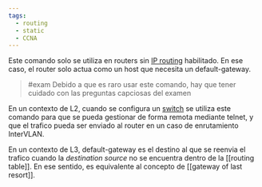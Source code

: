 ```yaml
---
tags:
  - routing
  - static
  - CCNA
---
```


Este comando solo se utiliza en routers sin [IP routing](IP%20routing.md) habilitado. En ese caso, el router solo actua como un  host que necesita un default-gateway. 
> #exam Debido a que es raro usar este comando, hay que tener cuidado con las preguntas capciosas del examen

En un contexto de L2, cuando se configura un [switch](../VLAN/switch.md) se utiliza este comando para que se pueda gestionar de forma remota mediante telnet, y que el trafico pueda ser enviado al router en un caso de enrutamiento InterVLAN.

En un contexto de L3, default-gateway es el destino al que se reenvia el trafico cuando la _destination source_ no se encuentra dentro de la [[routing table]]. En ese sentido, es equivalente al concepto de [[gateway of last resort]]. 



